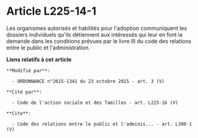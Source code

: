 # Article L225-14-1

Les organismes autorisés et habilités pour l'adoption communiquent les dossiers individuels qu'ils détiennent aux intéressés
qui leur en font la demande dans les conditions prévues par le livre III du code des relations entre le public et
l'administration.

**Liens relatifs à cet article**

	**Modifié par**:

	  - ORDONNANCE n°2015-1341 du 23 octobre 2015 - art. 3 (V)

	**Cité par**:

	  - Code de l'action sociale et des familles - art. L225-16 (V)

	**Cite**:

	  - Code des relations entre le public et l'adminis... - art. L300-1 (V)
